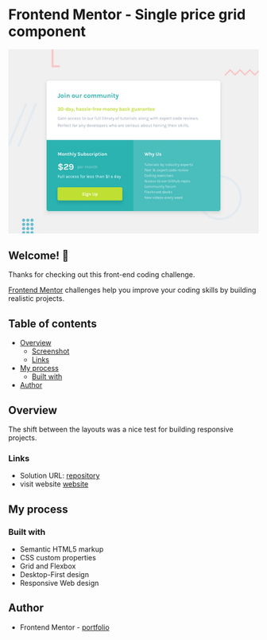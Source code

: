 # Frontend Mentor - Single price grid component

![Design preview for the Single price grid component coding challenge](./design/desktop-preview.jpg)

## Welcome! 👋

Thanks for checking out this front-end coding challenge.

[Frontend Mentor](https://www.frontendmentor.io) challenges help you improve your coding skills by building realistic projects.


## Table of contents

- [Overview](#overview)
  - [Screenshot](#screenshot)
  - [Links](#links)
- [My process](#my-process)
  - [Built with](#built-with)
- [Author](#author)

## Overview
The shift between the layouts was a nice test for building responsive projects.

### Links

- Solution URL: [repository](https://github.com/zlatozaraZlatkova/single-price-grid-component)
- visit website [website](https://price-single-grid-component.netlify.app/)


## My process

### Built with

- Semantic HTML5 markup
- CSS custom properties
- Grid and Flexbox
- Desktop-First design
- Responsive Web design


## Author

- Frontend Mentor - [portfolio](https://www.frontendmentor.io/profile/zlatozaraZlatkova)
